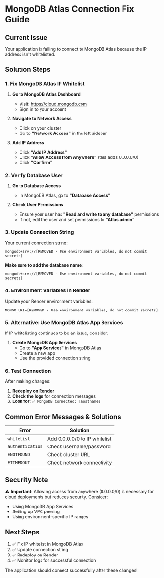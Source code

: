 # MongoDB Atlas Connection Fix Guide

## Current Issue
Your application is failing to connect to MongoDB Atlas because the IP address isn't whitelisted.

## Solution Steps

### 1. **Fix MongoDB Atlas IP Whitelist**

1. **Go to MongoDB Atlas Dashboard**
   - Visit: https://cloud.mongodb.com
   - Sign in to your account

2. **Navigate to Network Access**
   - Click on your cluster
   - Go to **"Network Access"** in the left sidebar

3. **Add IP Address**
   - Click **"Add IP Address"**
   - Click **"Allow Access from Anywhere"** (this adds 0.0.0.0/0)
   - Click **"Confirm"**

### 2. **Verify Database User**

1. **Go to Database Access**
   - In MongoDB Atlas, go to **"Database Access"**

2. **Check User Permissions**
   - Ensure your user has **"Read and write to any database"** permissions
   - If not, edit the user and set permissions to **"Atlas admin"**

### 3. **Update Connection String**

Your current connection string:
```
mongodb+srv://[REMOVED - Use environment variables, do not commit secrets]
```

**Make sure to add the database name:**
```
mongodb+srv://[REMOVED - Use environment variables, do not commit secrets]
```

### 4. **Environment Variables in Render**

Update your Render environment variables:

```
MONGO_URI=[REMOVED - Use environment variables, do not commit secrets]
```

### 5. **Alternative: Use MongoDB Atlas App Services**

If IP whitelisting continues to be an issue, consider:

1. **Create MongoDB App Services**
   - Go to **"App Services"** in MongoDB Atlas
   - Create a new app
   - Use the provided connection string

### 6. **Test Connection**

After making changes:

1. **Redeploy on Render**
2. **Check the logs** for connection messages
3. **Look for**: `✅ MongoDB Connected: [hostname]`

## Common Error Messages & Solutions

| Error | Solution |
|-------|----------|
| `whitelist` | Add 0.0.0.0/0 to IP whitelist |
| `authentication` | Check username/password |
| `ENOTFOUND` | Check cluster URL |
| `ETIMEDOUT` | Check network connectivity |

## Security Note

⚠️ **Important**: Allowing access from anywhere (0.0.0.0/0) is necessary for cloud deployments but reduces security. Consider:

- Using MongoDB App Services
- Setting up VPC peering
- Using environment-specific IP ranges

## Next Steps

1. ✅ Fix IP whitelist in MongoDB Atlas
2. ✅ Update connection string
3. ✅ Redeploy on Render
4. ✅ Monitor logs for successful connection

The application should connect successfully after these changes! 